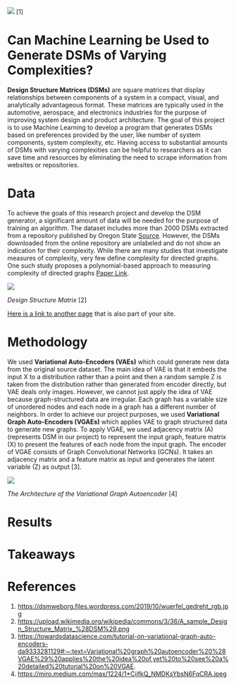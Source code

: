 ![](https://dsmweborg.files.wordpress.com/2019/10/wuerfel_gedreht_rgb.jpg)
[1]

# Can Machine Learning be Used to Generate DSMs of Varying Complexities?
__Design Structure Matrices (DSMs)__ are square matrices that display relationships between components of a system in a compact, visual, and analytically advantageous format. These matrices are typically used in the automotive, aerospace, and electronics industries for the purpose of improving system design and product architecture. The goal of this project is to use Machine Learning to develop a program that generates DSMs based on preferences provided by the user, like number of system components, system complexity, etc. Having access to substantial amounts of DSMs with varying complexities can be helpful to researchers as it can save time and resources by eliminating the need to scrape information from websites or repositories.

# Data
To achieve the goals of this research project and develop the DSM generator, a significant amount of data will be needed for the purpose of training an algorithm. The dataset includes more than 2000 DSMs extracted from a repository published by Oregon State [Source](http://ftest.mime.oregonstate.edu/repo/browse/). However, the DSMs downloaded from the online repository are unlabeled and do not show an indication for their complexity. While there are many studies that investigate measures of complexity, very few define complexity for directed graphs. One such study proposes a polynomial-based approach to measuring complexity of directed graphs [Paper Link](https://par.nsf.gov/servlets/purl/10165220).

![](https://upload.wikimedia.org/wikipedia/commons/3/36/A_sample_Design_Structure_Matrix_%28DSM%29.png)

_Design Structure Matrix_ [2]


[Here is a link to another page](./another_page) that is also part of your site.

# Methodology
We used __Variational Auto-Encoders (VAEs)__ which could generate new data from the original source dataset. The main idea of VAE is that it embeds the input X to a distribution rather than a point and then a random sample Z is taken from the distribution rather than generated from encoder directly, but VAE deals only images. However, we cannot just apply the idea of VAE because graph-structured data are irregular. Each graph has a variable size of unordered nodes and each node in a graph has a different number of neighbors. In order to achieve our project purposes, we used __Variational Graph Auto-Encoders (VGAEs)__ which applies VAE to graph structured data to generate new graphs.
To apply VGAE, we used adjacency matrix (A) (represents DSM in our project) to represent the input graph, feature matrix (X) to present the features of each node from the input graph. The encoder of VGAE consists of Graph Convolutional Networks (GCNs). It takes an adjacency matrix and a feature matrix as input and generates the latent variable (Z) as output [3].

![](https://miro.medium.com/max/1224/1*CijfkQ_NMDKsYbsN6FqCRA.jpeg)

_The Architecture of the Variational Graph Autoencoder_ [4]

# Results

# Takeaways

# References
1. https://dsmweborg.files.wordpress.com/2019/10/wuerfel_gedreht_rgb.jpg
2. https://upload.wikimedia.org/wikipedia/commons/3/36/A_sample_Design_Structure_Matrix_%28DSM%29.png
3. https://towardsdatascience.com/tutorial-on-variational-graph-auto-encoders-da9333281129#:~:text=Variational%20graph%20autoencoder%20%28VGAE%29%20applies%20the%20idea%20of,yet%20to%20see%20a%20detailed%20tutorial%20on%20VGAE.
4. https://miro.medium.com/max/1224/1*CijfkQ_NMDKsYbsN6FqCRA.jpeg
